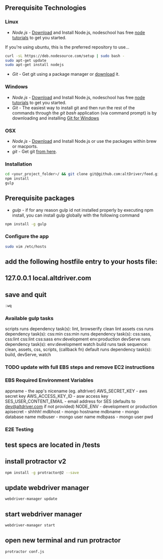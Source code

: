 ## Prerequisite Technologies

### Linux
* *Node.js* - <a href="http://nodejs.org/download/">Download</a> and Install Node.js, nodeschool has free <a href=" http://nodeschool.io/#workshoppers">node tutorials</a> to get you started.

If you're using ubuntu, this is the preferred repository to use...

```bash
curl -sL https://deb.nodesource.com/setup | sudo bash -
sudo apt-get update
sudo apt-get install nodejs
```

* *Git* - Get git using a package manager or <a href="http://git-scm.com/downloads">download</a> it.

### Windows
* *Node.js* - <a href="http://nodejs.org/download/">Download</a> and Install Node.js, nodeschool has free <a href=" http://nodeschool.io/#workshoppers">node tutorials</a> to get you started.
* *Git* - The easiest way to install git and then run the rest of the commands through the *git bash* application (via command prompt) is by downloading and installing <a href="http://git-scm.com/download/win">Git for Windows</a>

### OSX
* *Node.js* -  <a href="http://nodejs.org/download/">Download</a> and Install Node.js or use the packages within brew or macports.
* *git* - Get git <a href="http://git-scm.com/download/mac">from here</a>.

### Installation
```bash
cd <your_project_folder>/ && git clone git@github.com:altDriver/feed.git
npm install
gulp
```

## Prerequisite packages
* *gulp* - if for any reason gulp id not installed properly by executing npm install, you can install gulp globally with the following command
```bash
npm install -g gulp
```

### Configure the app
```bash
sudo vim /etc/hosts
```
## add the following hostfile entry to your hosts file:
## 127.0.0.1       local.altdriver.com
## save and quit
```bash
:wq
```

### Available gulp tasks

scripts
	runs dependency task(s): lint, browserify
clean
lint
assets
css
	runs dependency task(s): css:min
css:min
	runs dependency task(s): css:sass, css:lint
css:lint
css:sass
env:development
env:production
devServe
	runs dependency task(s): env:development
watch
build
	runs task sequence: clean, assets, css, scripts, (callback fn)
default 
	runs dependency task(s): build, devServe, watch

### TODO update with full EBS steps and remove EC2 instructions

### EBS Required Environment Variables
appname - the app's nicename (eg. altdriver)
AWS_SECRET_KEY - aws secret key
AWS_ACCESS_KEY_ID - asw access key
SES_USER_CONTENT_EMAIL - email address for SES (defaults to dev@altdriver.com if not provided)
NODE_ENV - development or production
apisecret - shhhh!
mdbhost - mongo hostname
mdbname - mongo database name
mdbuser - mongo user name
mdbpass - mongo user pwd




### E2E Testing
## test specs are located in /tests

## install protractor v2
```bash
npm install -g protractor@2 --save
```

## update webdriver manager
```bash
webdriver-manager update
```

## start webdriver manager
```bash
webdriver-manager start
```

## open new terminal and run protractor
```bash
protractor conf.js
```